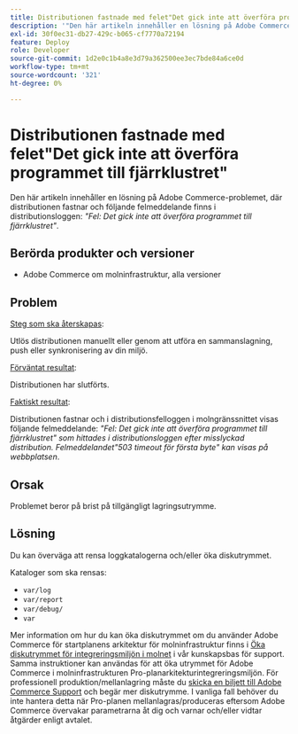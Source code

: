 ```yaml
---
title: Distributionen fastnade med felet"Det gick inte att överföra programmet till fjärrklustret"
description: '"Den här artikeln innehåller en lösning på Adobe Commerce-problemet, där distributionen fastnar och följande felmeddelande finns i distributionsloggen: *"Fel: Det går inte att överföra programmet till fjärrklustret"*."'
exl-id: 30f0ec31-db27-429c-b065-cf7770a72194
feature: Deploy
role: Developer
source-git-commit: 1d2e0c1b4a8e3d79a362500ee3ec7bde84a6ce0d
workflow-type: tm+mt
source-wordcount: '321'
ht-degree: 0%

---
```


# Distributionen fastnade med felet&quot;Det gick inte att överföra programmet till fjärrklustret&quot;

Den här artikeln innehåller en lösning på Adobe Commerce-problemet, där distributionen fastnar och följande felmeddelande finns i distributionsloggen: *&quot;Fel: Det gick inte att överföra programmet till fjärrklustret&quot;*.

## Berörda produkter och versioner

* Adobe Commerce om molninfrastruktur, alla versioner

## Problem

<u>Steg som ska återskapas</u>:

Utlös distributionen manuellt eller genom att utföra en sammanslagning, push eller synkronisering av din miljö.

<u>Förväntat resultat</u>:

Distributionen har slutförts.

<u>Faktiskt resultat</u>:

Distributionen fastnar och i distributionsfelloggen i molngränssnittet visas följande felmeddelande: *&quot;Fel: Det gick inte att överföra programmet till fjärrklustret&quot; som hittades i distributionsloggen efter misslyckad distribution. Felmeddelandet&quot;503 timeout för första byte&quot; kan visas på webbplatsen*.

## Orsak

Problemet beror på brist på tillgängligt lagringsutrymme.

## Lösning

Du kan överväga att rensa loggkatalogerna och/eller öka diskutrymmet.

Kataloger som ska rensas:

* `var/log`
* `var/report`
* `var/debug/`
* `var`

Mer information om hur du kan öka diskutrymmet om du använder Adobe Commerce för startplanens arkitektur för molninfrastruktur finns i [Öka diskutrymmet för integreringsmiljön i molnet](/help/how-to/general/increase-disk-space-for-integration-environment-on-cloud.md) i vår kunskapsbas för support. Samma instruktioner kan användas för att öka utrymmet för Adobe Commerce i molninfrastrukturen Pro-planarkitekturintegreringsmiljön. För professionell produktion/mellanlagring måste du [skicka en biljett till Adobe Commerce Support](/help/help-center-guide/help-center/magento-help-center-user-guide.md#submit-ticket-Submit-a-support-ticket) och begär mer diskutrymme. I vanliga fall behöver du inte hantera detta när Pro-planen mellanlagras/produceras eftersom Adobe Commerce övervakar parametrarna åt dig och varnar och/eller vidtar åtgärder enligt avtalet.
